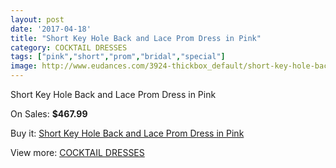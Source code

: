 ```yaml
---
layout: post
date: '2017-04-18'
title: "Short Key Hole Back and Lace Prom Dress in Pink"
category: COCKTAIL DRESSES
tags: ["pink","short","prom","bridal","special"]
image: http://www.eudances.com/3924-thickbox_default/short-key-hole-back-and-lace-prom-dress-in-pink.jpg
---
```

Short Key Hole Back and Lace Prom Dress in Pink

On Sales: **$467.99**
<a href="https://www.eudances.com/en/cocktail-dresses/1310-short-key-hole-back-and-lace-prom-dress-in-pink.html"><amp-img layout="responsive" width="600" height="600" src="//www.eudances.com/3924-thickbox_default/short-key-hole-back-and-lace-prom-dress-in-pink.jpg" alt="Short Key Hole Back and Lace Prom Dress in Pink 0" /></a>
<a href="https://www.eudances.com/en/cocktail-dresses/1310-short-key-hole-back-and-lace-prom-dress-in-pink.html"><amp-img layout="responsive" width="600" height="600" src="//www.eudances.com/3925-thickbox_default/short-key-hole-back-and-lace-prom-dress-in-pink.jpg" alt="Short Key Hole Back and Lace Prom Dress in Pink 1" /></a>

Buy it: [Short Key Hole Back and Lace Prom Dress in Pink](https://www.eudances.com/en/cocktail-dresses/1310-short-key-hole-back-and-lace-prom-dress-in-pink.html "Short Key Hole Back and Lace Prom Dress in Pink")

View more: [COCKTAIL DRESSES](https://www.eudances.com/en/14-cocktail-dresses "COCKTAIL DRESSES")